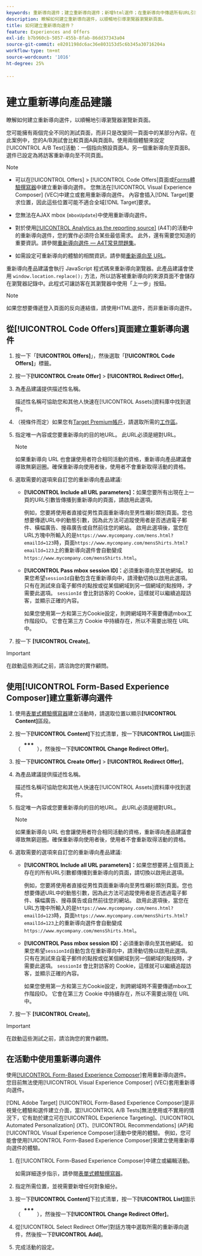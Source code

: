 ```yaml
---
keywords: 重新導向選件；建立重新導向選件；新增html選件；在重新導向中傳遞所有URL引數
description: 瞭解如何建立重新導向選件，以順暢地引導瀏覽器瀏覽新頁面。
title: 如何建立重新導向選件？
feature: Experiences and Offers
exl-id: b7b960cb-5057-455b-8fab-86dd37343a04
source-git-commit: e8201198dc6ac36e803153d5c6b345a30716204a
workflow-type: tm+mt
source-wordcount: '1016'
ht-degree: 25%

---
```


# 建立重新導向產品建議

瞭解如何建立重新導向選件，以順暢地引導瀏覽器瀏覽新頁面。

您可能擁有兩個完全不同的測試頁面，而非只是改變同一頁面中的某部分內容。在此案例中，您的A/B測試會比較頁面A與頁面B。使用兩個體驗來設定[!UICONTROL A/B Test]活動：一個指向預設頁面A，另一個重新導向至頁面B。選件已設定為將訪客重新導向至不同頁面。

>[!NOTE]
>
> * 可以在[!UICONTROL Offers] > [!UICONTROL Code Offers]頁面或[Forms體驗撰寫器](/help/main/c-experiences/form-experience-composer.md)中建立重新導向選件。 您無法在[!UICONTROL Visual Experience Composer] (VEC)中建立或套用重新導向選件。 內容會插入[!DNL Target]要求位置，因此這些位置可能不適合全域[!DNL Target]要求。
>
>* 您無法在AJAX mbox (`mboxUpdate`)中使用重新導向選件。
>
>* 對於使用[[!UICONTROL Analytics as the reporting source]](/help/main/c-integrating-target-with-mac/a4t/a4t.md) (A4T)的活動中的重新導向選件，您的實作必須符合某些最低需求。 此外，還有需要您知道的重要資訊。請參閱[重新導向選件 — A4T常見問題集](/help/main/c-integrating-target-with-mac/a4t/r-a4t-faq/a4t-faq-redirect-offers.md#concept_21BF213F10E1414A9DCD4A98AF207905)。
>
>* 如需設定可重新導向的體驗的相關資訊，請參閱[重新導向至 URL](/help/main/c-experiences/c-visual-experience-composer/redirect-offer.md#task_9578678D42784F5EB9638F8AC8C911FA)。

重新導向產品建議會執行 JavaScript 程式碼來重新導向瀏覽器。此產品建議會使用 `window.location.replace();` 方法，所以訪客被重新導向的來源頁面不會儲存在瀏覽器記錄中。此程式可讓訪客在其瀏覽器中使用「上一步」按鈕。

>[!NOTE]
>
>如果您想要傳遞登入頁面的反向連結值，請使用HTML選件，而非重新導向選件。

## 從[!UICONTROL Code Offers]頁面建立重新導向選件

1. 按一下「**[!UICONTROL Offers]**」，然後選取「**[!UICONTROL Code Offers]**」標籤。
1. 按一下&#x200B;**[!UICONTROL Create Offer]** > **[!UICONTROL Redirect Offer]**。
1. 為產品建議提供描述性名稱。

   描述性名稱可協助您和其他人快速在[!UICONTROL Assets]資料庫中找到選件。

1. （視條件而定）如果您有[Target Premium帳戶](/help/main/c-intro/intro.md#premium)，請選取所需的[工作區](/help/main/administrating-target/c-user-management/property-channel/properties-overview.md##section_B82EB409B67C4D9D9D20CE30E48DB1DC)。

1. 指定唯一內容或您要重新導向的目的地URL。 此URL必須是絕對URL。

   >[!NOTE]
   >
   >如果重新導向 URL 也會讓使用者符合相同活動的資格，重新導向產品建議會導致無窮迴圈。確保重新導向使用者後，使用者不會重新取得活動的資格。

1. 選取需要的選項來自訂您的重新導向產品建議:

   * **[!UICONTROL Include all URL parameters]：**&#x200B;如果您要所有出現在上一頁的URL引數皆傳播到重新導向的頁面，請啟用此選項。

     例如，您要將使用者直接從男性頁面重新導向至男性襯衫類別頁面。您也想要傳遞URL中的動態引數，因為此方法可追蹤使用者是否透過電子郵件、橫幅廣告、搜尋廣告或自然前往您的網站。 啟用此選項後，當您在URL方塊中所輸入的是`https://www.mycompany.com/mens.html?emailId=123`時，頁面`https://www.mycompany.com/mensShirts.html?emailId=123`上的重新導向選件會自動變成`https://www.mycompany.com/mensShirts.html`。

   * **[!UICONTROL Pass mbox session ID]：**&#x200B;必須重新導向至其他網域。 如果您希望`sessionId`自動包含在重新導向中，請滑動切換以啟用此選項。 只有在測試來自電子郵件的點按或從某個網域到另一個網域的點按時，才需要此選項。 `sessionId` 會比對訪客的 Cookie，這樣就可以繼續追蹤訪客，並顯示正確的內容。

     如果您使用第一方和第三方Cookie設定，則跨網域時不需要傳遞mbox工作階段ID。 它會在第三方 Cookie 中持續存在，所以不需要出現在 URL 中。

1. 按一下 **[!UICONTROL Create]**。

>[!IMPORTANT]
>
>在啟動這些測試之前，請洽詢您的實作顧問。

## 使用[!UICONTROL Form-Based Experience Composer]建立重新導向選件

1. 使用[表單式體驗撰寫器](/help/main/c-experiences/form-experience-composer.md)建立活動時，請選取位置以顯示&#x200B;**[!UICONTROL Content]**&#x200B;區段。
1. 按一下&#x200B;**[!UICONTROL Content]**&#x200B;下拉式清單，按一下&#x200B;**[!UICONTROL List]**&#x200B;圖示（ ![清單](/help/main/assets/icons/MoreSmallList.svg) ），然後按一下&#x200B;**[!UICONTROL Change Redirect Offer]**。
1. 按一下&#x200B;**[!UICONTROL Create Offer]** > **[!UICONTROL Redirect Offer]**。
1. 為產品建議提供描述性名稱。

   描述性名稱可協助您和其他人快速在[!UICONTROL Assets]資料庫中找到選件。

1. 指定唯一內容或您要重新導向的目的地URL。 此URL必須是絕對URL。

   >[!NOTE]
   >
   >如果重新導向 URL 也會讓使用者符合相同活動的資格，重新導向產品建議會導致無窮迴圈。確保重新導向使用者後，使用者不會重新取得活動的資格。

1. 選取需要的選項來自訂您的重新導向產品建議:

   * **[!UICONTROL Include all URL parameters]：**&#x200B;如果您想要將上個頁面上存在的所有URL引數都傳播到重新導向的頁面，請切換以啟用此選項。

     例如，您要將使用者直接從男性頁面重新導向至男性襯衫類別頁面。您也想要傳遞URL中的動態引數，因為此方法可追蹤使用者是否透過電子郵件、橫幅廣告、搜尋廣告或自然前往您的網站。 啟用此選項後，當您在URL方塊中所輸入的是`https://www.mycompany.com/mens.html?emailId=123`時，頁面`https://www.mycompany.com/mensShirts.html?emailId=123`上的重新導向選件會自動變成`https://www.mycompany.com/mensShirts.html`。

   * **[!UICONTROL Pass mbox session ID]：**&#x200B;必須重新導向至其他網域。 如果您希望`sessionId`自動包含在重新導向中，請滑動切換以啟用此選項。 只有在測試來自電子郵件的點按或從某個網域到另一個網域的點按時，才需要此選項。 `sessionId` 會比對訪客的 Cookie，這樣就可以繼續追蹤訪客，並顯示正確的內容。

     如果您使用第一方和第三方Cookie設定，則跨網域時不需要傳遞mbox工作階段ID。 它會在第三方 Cookie 中持續存在，所以不需要出現在 URL 中。

1. 按一下 **[!UICONTROL Create]**。

>[!IMPORTANT]
>
>在啟動這些測試之前，請洽詢您的實作顧問。

## 在活動中使用重新導向選件

使用[[!UICONTROL Form-Based Experience Composer]](/help/main/c-experiences/form-experience-composer.md)套用重新導向選件。 您目前無法使用[!UICONTROL Visual Experience Composer] (VEC)套用重新導向選件。

[!DNL Adobe Target] [!UICONTROL Form-Based Experience Composer]是非視覺化體驗和選件建立介面，當[!UICONTROL A/B Tests]無法使用或不實用的情況下，它有助於建立可在[!UICONTROL Experience Targeting]、[!UICONTROL Automated Personalization] (XT)、[!UICONTROL Recommendations] (AP)和[!UICONTROL Visual Experience Composer]活動中使用的體驗。 例如，您可能會使用[!UICONTROL Form-Based Experience Composer]來建立使用重新導向選件的體驗。

1. 在[!UICONTROL Form-Based Experience Composer]中建立或編輯活動。

   如需詳細逐步指示，請參閱[表單式體驗撰寫器](/help/main/c-experiences/form-experience-composer.md)。

1. 指定所需位置，並視需要新增任何對象細分。

1. 按一下&#x200B;**[!UICONTROL Content]**&#x200B;下拉式清單，按一下&#x200B;**[!UICONTROL List]**&#x200B;圖示（ ![清單](/help/main/assets/icons/MoreSmallList.svg) ），然後按一下&#x200B;**[!UICONTROL Change Redirect Offer]**。
1. 從[!UICONTROL Select Redirect Offer]對話方塊中選取所需的重新導向選件，然後按一下&#x200B;**[!UICONTROL Add]**。
1. 完成活動的設定。

